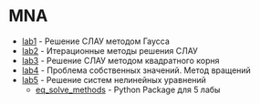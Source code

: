 # MNA
- [lab1](https://github.com/SingularityUrBrain/MNA/tree/master/lab1) - Решение СЛАУ методом Гаусса
- [lab2](https://github.com/SingularityUrBrain/MNA/tree/master/lab2) - Итерационные методы решения СЛАУ
- [lab3](https://github.com/SingularityUrBrain/MNA/tree/master/lab3) - Решение СЛАУ методом квадратного корня
- [lab4](https://github.com/SingularityUrBrain/MNA/tree/master/lab4) - Проблема собственных значений. Метод вращений
- [lab5](https://github.com/SingularityUrBrain/MNA/tree/master/lab5) - Решение систем нелинейных уравнений
  - [eq_solve_methods](https://github.com/SingularityUrBrain/MNA/tree/master/eq_solve_methods) - Python Package для 5 лабы 
